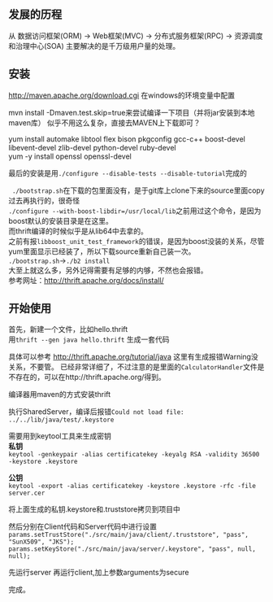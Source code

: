 ## 发展的历程
从 数据访问框架(ORM) -> Web框架(MVC) -> 分布式服务框架(RPC)  -> 资源调度和治理中心(SOA)
主要解决的是千万级用户量的处理。

## 安装
http://maven.apache.org/download.cgi
在windows的环境变量中配置

mvn install -Dmaven.test.skip=true来尝试编译一下项目（并将jar安装到本地maven库）
似乎不用这么复杂，直接去MAVEN上下载即可？

yum install automake libtool flex bison pkgconfig gcc-c++ boost-devel libevent-devel zlib-devel python-devel ruby-devel  
yum -y install openssl openssl-devel  

最后的安装是用`./configure --disable-tests --disable-tutorial`完成的

` ./bootstrap.sh`在下载的包里面没有，是于git库上clone下来的source里面copy过去再执行的，很奇怪  
`./configure --with-boost-libdir=/usr/local/lib`之前用过这个命令，是因为boost默认的安装目录是在这里。  
而thrift编译的时候似乎是从lib64中去拿的。  
之前有报`libboost_unit_test_framework`的错误，是因为boost没装的关系，尽管yum里面显示已经装了，所以下载source重新自己装一次。  
`./bootstrap.sh`->`./b2 install`  
大至上就这么多，另外记得需要有足够的内够，不然也会报错。  
参考网址：http://thrift.apache.org/docs/install/

## 开始使用
首先，新建一个文件，比如hello.thrift  
用`thrift --gen java hello.thrift` 生成一套代码

具体可以参考
http://thrift.apache.org/tutorial/java
这里有生成报错Warning没关系，不要管。
已经非常详细了，不过注意的是里面的`CalculatorHandler`文件是不存在的，可以在http://thrift.apache.org/得到。  

编译器用maven的方式安装thrift

执行SharedServer，编译后报错`Could not load file: ../../lib/java/test/.keystore`

需要用到keytool工具来生成密钥  
<b>私钥</b>  
`keytool -genkeypair -alias certificatekey -keyalg RSA -validity 36500 -keystore .keystore`  

<b>公钥</b>  
`keytool -export -alias certificatekey -keystore .keystore -rfc -file server.cer`  

将上面生成的私钥.keystore和.truststore拷贝到项目中  

然后分别在Client代码和Server代码中进行设置  
`params.setTrustStore("./src/main/java/client/.truststore", "pass", "SunX509", "JKS");`  
`params.setKeyStore("./src/main/java/server/.keystore", "pass", null, null);`

先运行server
再运行client,加上参数arguments为secure  
  
完成。
